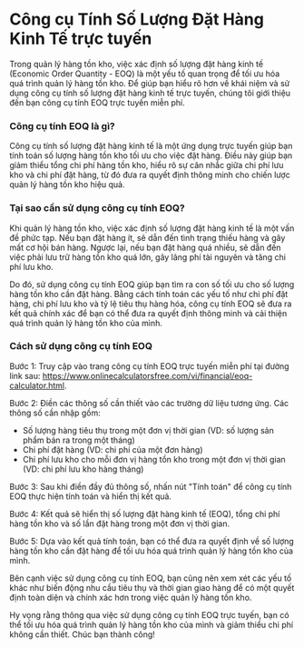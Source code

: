 Công cụ Tính Số Lượng Đặt Hàng Kinh Tế trực tuyến
=================================================

Trong quản lý hàng tồn kho, việc xác định số lượng đặt hàng kinh tế (Economic Order Quantity - EOQ) là một yếu tố quan trọng để tối ưu hóa quá trình quản lý hàng tồn kho. Để giúp bạn hiểu rõ hơn về khái niệm và sử dụng công cụ tính số lượng đặt hàng kinh tế trực tuyến, chúng tôi giới thiệu đến bạn công cụ tính EOQ trực tuyến miễn phí.

### Công cụ tính EOQ là gì?

Công cụ tính số lượng đặt hàng kinh tế là một ứng dụng trực tuyến giúp bạn tính toán số lượng hàng tồn kho tối ưu cho việc đặt hàng. Điều này giúp bạn giảm thiểu tổng chi phí hàng tồn kho, hiểu rõ sự cân nhắc giữa chi phí lưu kho và chi phí đặt hàng, từ đó đưa ra quyết định thông minh cho chiến lược quản lý hàng tồn kho hiệu quả.

### Tại sao cần sử dụng công cụ tính EOQ?

Khi quản lý hàng tồn kho, việc xác định số lượng đặt hàng kinh tế là một vấn đề phức tạp. Nếu bạn đặt hàng ít, sẽ dẫn đến tình trạng thiếu hàng và gây mất cơ hội bán hàng. Ngược lại, nếu bạn đặt hàng quá nhiều, sẽ dẫn đến việc phải lưu trữ hàng tồn kho quá lớn, gây lãng phí tài nguyên và tăng chi phí lưu kho.

Do đó, sử dụng công cụ tính EOQ giúp bạn tìm ra con số tối ưu cho số lượng hàng tồn kho cần đặt hàng. Bằng cách tính toán các yếu tố như chi phí đặt hàng, chi phí lưu kho và tỷ lệ tiêu thụ hàng hóa, công cụ tính EOQ sẽ đưa ra kết quả chính xác để bạn có thể đưa ra quyết định thông minh và cải thiện quá trình quản lý hàng tồn kho của mình.

### Cách sử dụng công cụ tính EOQ

Bước 1: Truy cập vào trang công cụ tính EOQ trực tuyến miễn phí tại đường link sau: <https://www.onlinecalculatorsfree.com/vi/financial/eoq-calculator.html>.

Bước 2: Điền các thông số cần thiết vào các trường dữ liệu tương ứng. Các thông số cần nhập gồm:

- Số lượng hàng tiêu thụ trong một đơn vị thời gian (VD: số lượng sản phẩm bán ra trong một tháng)
- Chi phí đặt hàng (VD: chi phí của một đơn hàng)
- Chi phí lưu kho cho mỗi đơn vị hàng tồn kho trong một đơn vị thời gian (VD: chi phí lưu kho hàng tháng)

Bước 3: Sau khi điền đầy đủ thông số, nhấn nút "Tính toán" để công cụ tính EOQ thực hiện tính toán và hiển thị kết quả.

Bước 4: Kết quả sẽ hiển thị số lượng đặt hàng kinh tế (EOQ), tổng chi phí hàng tồn kho và số lần đặt hàng trong một đơn vị thời gian.

Bước 5: Dựa vào kết quả tính toán, bạn có thể đưa ra quyết định về số lượng hàng tồn kho cần đặt hàng để tối ưu hóa quá trình quản lý hàng tồn kho của mình.

Bên cạnh việc sử dụng công cụ tính EOQ, bạn cũng nên xem xét các yếu tố khác như biến động nhu cầu tiêu thụ và thời gian giao hàng để có một quyết định toàn diện và chính xác hơn trong việc quản lý hàng tồn kho.

Hy vọng rằng thông qua việc sử dụng công cụ tính EOQ trực tuyến, bạn có thể tối ưu hóa quá trình quản lý hàng tồn kho của mình và giảm thiểu chi phí không cần thiết. Chúc bạn thành công!
